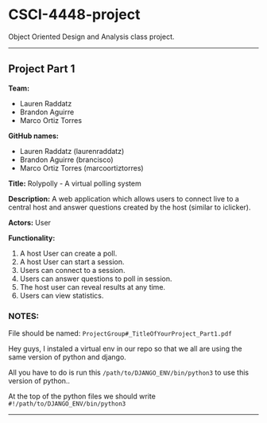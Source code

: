 # CSCI-4448-project

Object Oriented Design and Analysis class project.

---

## Project Part 1

**Team:**

+ Lauren Raddatz
+ Brandon Aguirre
+ Marco Ortiz Torres

**GitHub names:**

+ Lauren Raddatz (laurenraddatz)
+ Brandon Aguirre (brancisco)
+ Marco Ortiz Torres (marcoortiztorres)

**Title:** Rolypolly - A virtual polling system

**Description:** A web application which allows users to connect live to a central host and answer questions created by the host (similar to iclicker).

**Actors:** User

**Functionality:** 

1. A host User can create a poll.
2. A host User can start a session.
3. Users can connect to a session.
4. Users can answer questions to poll in session.
5. The host user can reveal results at any time.
6. Users can view statistics.

### NOTES:

File should be named: `ProjectGroup#_TitleOfYourProject_Part1.pdf`

Hey guys, I instaled a virtual env in our repo so that we all are using the same version of python and django.

All you have to do is run this `/path/to/DJANGO_ENV/bin/python3` to use this version of python.. 

At the top of the python files we should write `#!/path/to/DJANGO_ENV/bin/python3`

---